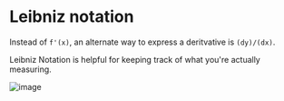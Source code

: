 # Leibniz notation

Instead of `f'(x)`, an alternate way to express a deritvative is `(dy)/(dx)`. 

Leibniz Notation is helpful for keeping track of what you're actually measuring. 


![image](https://github.com/user-attachments/assets/7ebb922a-6c2d-4d8b-b076-03db2b3408db)
